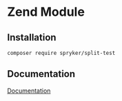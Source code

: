 # Zend Module

## Installation

```
composer require spryker/split-test
```

## Documentation

[Documentation](https://spryker.github.io)

